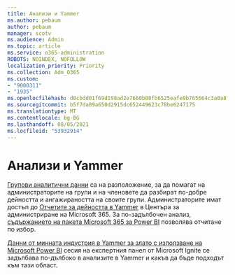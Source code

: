 ```yaml
---
title: Анализи и Yammer
ms.author: pebaum
author: pebaum
manager: scotv
ms.audience: Admin
ms.topic: article
ms.service: o365-administration
ROBOTS: NOINDEX, NOFOLLOW
localization_priority: Priority
ms.collection: Adm_O365
ms.custom:
- "9000311"
- "1935"
ms.openlocfilehash: d8cbdd01f69d198ad2e7660b88fb6525eafe9b765664c3a0a8f958bb713566d1
ms.sourcegitcommit: b5f7da89a650d2915dc652449623c78be6247175
ms.translationtype: MT
ms.contentlocale: bg-BG
ms.lasthandoff: 08/05/2021
ms.locfileid: "53932914"
---
```

# <a name="analytics-and-yammer"></a>Анализи и Yammer

[Групови аналитични данни](https://support.office.com/article/view-group-insights-in-yammer-73f9fa6d-d442-4f25-9194-d5317c9328ab) са на разположение, за да помагат на администраторите на групи и на членовете да разбират по-добре дейността и ангажираността на своите групи. Администраторите имат достъп до [Отчетите за дейността в Yammer](https://docs.microsoft.com/microsoft-365/admin/activity-reports/yammer-activity-report) в Центъра за администриране на Microsoft 365. За по-задълбочен анализ, [съдържанието на пакета Microsoft 365 за Power BI](https://docs.microsoft.com/microsoft-365/admin/usage-analytics/enable-usage-analytics) позволява отчитане по избор.

[Данни от минната индустрия в Yammer за злато с използване на Microsoft Power BI](https://aka.ms/MiningYammerDataIgnite2017) сесия на експертния панел от Microsoft Ignite се задълбава по-дълбоко в анализите в Yammer и какъв да бъде подходът към тази област.
